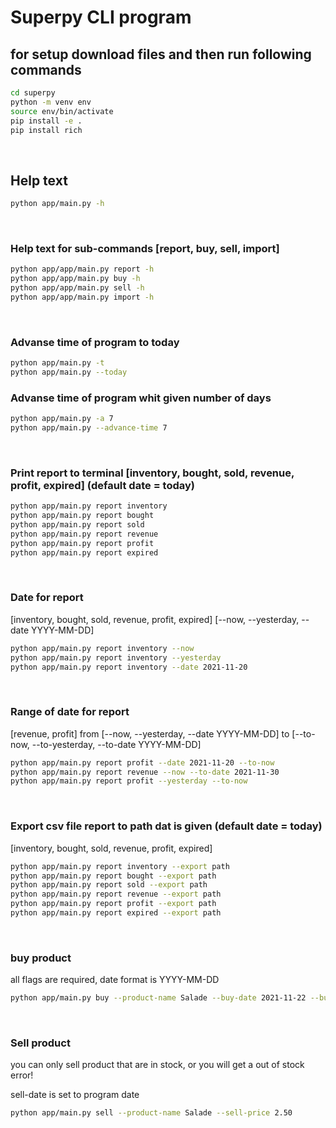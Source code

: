 # Superpy CLI program

## for setup download files and then run following commands
```bash
cd superpy
python -m venv env
source env/bin/activate
pip install -e .
pip install rich
```

$~$

## Help text
```bash
python app/main.py -h
```

$~$

### Help text for sub-commands [report, buy, sell, import]
```bash
python app/app/main.py report -h
python app/app/main.py buy -h
python app/app/main.py sell -h
python app/app/main.py import -h
```

$~$

### Advanse time of program to today
```bash
python app/main.py -t
python app/main.py --today
```

### Advanse time of program whit given number of days

```bash
python app/main.py -a 7
python app/main.py --advance-time 7
```

$~$

### Print report to terminal [inventory, bought, sold, revenue, profit, expired] (default date = today)
```bash
python app/main.py report inventory
python app/main.py report bought
python app/main.py report sold
python app/main.py report revenue
python app/main.py report profit
python app/main.py report expired
```

$~$

### Date for report
[inventory, bought, sold, revenue, profit, expired]
[--now, --yesterday, --date YYYY-MM-DD]
```bash
python app/main.py report inventory --now
python app/main.py report inventory --yesterday
python app/main.py report inventory --date 2021-11-20
```

$~$

### Range of date for report
[revenue, profit]
from [--now, --yesterday, --date YYYY-MM-DD]
to [--to-now, --to-yesterday, --to-date YYYY-MM-DD]
```bash
python app/main.py report profit --date 2021-11-20 --to-now
python app/main.py report revenue --now --to-date 2021-11-30
python app/main.py report profit --yesterday --to-now
```

$~$

### Export csv file report to path dat is given (default date = today)
[inventory, bought, sold, revenue, profit, expired] 
```bash
python app/main.py report inventory --export path
python app/main.py report bought --export path
python app/main.py report sold --export path
python app/main.py report revenue --export path
python app/main.py report profit --export path
python app/main.py report expired --export path
```

$~$

### buy product 
all flags are required, date format is YYYY-MM-DD
```bash
python app/main.py buy --product-name Salade --buy-date 2021-11-22 --buy-price 2.50 --expiration-date 2021-11-27
```

$~$

### Sell product
you can only sell product that are in stock, or you will get a out of stock error!


sell-date is set to program date
```bash
python app/main.py sell --product-name Salade --sell-price 2.50
```

